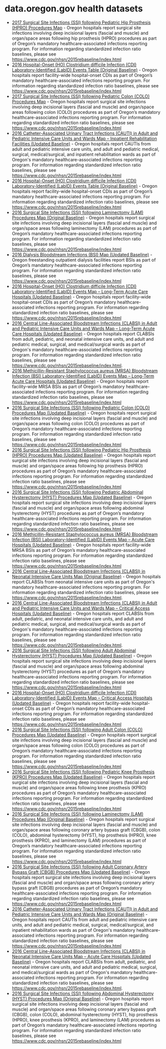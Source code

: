# data.oregon.gov health datasets
* [2017 Surgical Site Infections (SSI) following Pediatric Hip Prosthesis (HPRO) Procedures Map](https://data.oregon.gov/d/74kq-5z5r) - Oregon hospitals report surgical site infections involving deep incisional layers (fascial and muscle) and organ/space areas following hip prosthesis (HPRO) procedures as part of Oregon’s mandatory healthcare-associated infections reporting program. For information regarding standardized infection ratio baselines, please see https://www.cdc.gov/nhsn/2015rebaseline/index.html
* [2016 Hospital-Onset (HO) Clostridium difficile Infection (CDI) Laboratory-Identified (LabID) Events Table (Original Baseline)](https://data.oregon.gov/d/s5yd-rp2x) - Oregon hospitals report facility-wide hospital-onset CDIs as part of Oregon’s mandatory healthcare-associated infections reporting program. For information regarding standardized infection ratio baselines, please see https://www.cdc.gov/nhsn/2015rebaseline/index.html
* [2017 Surgical Site Infections (SSI) following Pediatric Colon (COLO) Procedures Map](https://data.oregon.gov/d/r2ih-jyd7) - Oregon hospitals report surgical site infections involving deep incisional layers (fascial and muscle) and organ/space areas following colon (COLO) procedures as part of Oregon’s mandatory healthcare-associated infections reporting program. For information regarding standardized infection ratio baselines, please see https://www.cdc.gov/nhsn/2015rebaseline/index.html
* [2016 Catheter-Associated Urinary Tract Infections (CAUTI) in Adult and Pediatric Intensive Care Units and Wards Map – Inpatient Rehabilitation Facilities (Updated Baseline)](https://data.oregon.gov/d/e999-s9m2) - Oregon hospitals report CAUTIs from adult and pediatric intensive care units, and adult and pediatric medical, surgical, medical/surgical, and inpatient rehabilitation wards as part of Oregon's mandatory healthcare-associated infections reporting program. For information regarding standardized infection ratio baselines, please see https://www.cdc.gov/nhsn/2015rebaseline/index.html
* [2016 Hospital-Onset (HO) Clostridium difficile Infection (CDI) Laboratory-Identified (LabID) Events Table (Original Baseline)](https://data.oregon.gov/d/y6qx-hmf8) - Oregon hospitals report facility-wide hospital-onset CDIs as part of Oregon’s mandatory healthcare-associated infections reporting program. For information regarding standardized infection ratio baselines, please see https://www.cdc.gov/nhsn/2015rebaseline/index.html
* [2016 Surgical Site Infections (SSI) following Laminectomy (LAM) Procedures Map (Original Baseline)](https://data.oregon.gov/d/jr3d-r5x4) - Oregon hospitals report surgical site infections involving deep incisional layers (fascial and muscle) and organ/space areas following laminectomy (LAM) procedures as part of Oregon’s mandatory healthcare-associated infections reporting program. For information regarding standardized infection ratio baselines, please see https://www.cdc.gov/nhsn/2015rebaseline/index.html
* [2016 Dialysis Bloodstream Infections (BSI) Map (Updated Baseline)](https://data.oregon.gov/d/cqgu-hdkm) - Oregon freestanding outpatient dialysis facilities report BSIs as part of Oregon’s mandatory healthcare-associated infections reporting program. For information regarding standardized infection ratio baselines, please see https://www.cdc.gov/nhsn/2015rebaseline/index.html
* [2016 Hospital-Onset (HO) Clostridium difficile Infection (CDI) Laboratory-Identified (LabID) Events Map – Long-Term Acute Care Hospitals (Updated Baseline)](https://data.oregon.gov/d/wmzt-yhxh) - Oregon hospitals report facility-wide hospital-onset CDIs as part of Oregon’s mandatory healthcare-associated infections reporting program. For information regarding standardized infection ratio baselines, please see https://www.cdc.gov/nhsn/2015rebaseline/index.html
* [2016 Central Line-Associated Bloodstream Infections (CLABSI) in Adult and Pediatric Intensive Care Units and Wards Map – Long-Term Acute Care Hospitals (Updated Baseline)](https://data.oregon.gov/d/mmfg-ymfw) - Oregon hospitals report CLABSIs from adult, pediatric, and neonatal intensive care units, and adult and pediatric medical, surgical, and medical/surgical wards as part of Oregon's mandatory healthcare-associated infections reporting program. For information regarding standardized infection ratio baselines, please see https://www.cdc.gov/nhsn/2015rebaseline/index.html.
* [2016 Methicillin-Resistant Staphylococcus aureus (MRSA) Bloodstream Infection (BSI) Laboratory-Identified (LabID) Events Map – Long-Term Acute Care Hospitals (Updated Baseline)](https://data.oregon.gov/d/pxdp-a7g6) - Oregon hospitals report facility-wide MRSA BSIs as part of Oregon’s mandatory healthcare-associated infections reporting program. For information regarding standardized infection ratio baselines, please see https://www.cdc.gov/nhsn/2015rebaseline/index.html
* [2016 Surgical Site Infections (SSI) following Pediatric Colon (COLO) Procedures Map (Updated Baseline)](https://data.oregon.gov/d/tatb-gq4v) - Oregon hospitals report surgical site infections involving deep incisional layers (fascial and muscle) and organ/space areas following colon (COLO) procedures as part of Oregon’s mandatory healthcare-associated infections reporting program. For information regarding standardized infection ratio baselines, please see https://www.cdc.gov/nhsn/2015rebaseline/index.html
* [2016 Surgical Site Infections (SSI) following Pediatric Hip Prosthesis (HPRO) Procedures Map (Updated Baseline)](https://data.oregon.gov/d/qkt4-u3s8) - Oregon hospitals report surgical site infections involving deep incisional layers (fascial and muscle) and organ/space areas following hip prosthesis (HPRO) procedures as part of Oregon’s mandatory healthcare-associated infections reporting program. For information regarding standardized infection ratio baselines, please see https://www.cdc.gov/nhsn/2015rebaseline/index.html
* [2016 Surgical Site Infections (SSI) following Pediatric Abdominal Hysterectomy (HYST) Procedures Map (Updated Baseline)](https://data.oregon.gov/d/d48k-4tbb) - Oregon hospitals report surgical site infections involving deep incisional layers (fascial and muscle) and organ/space areas following abdominal hysterectomy (HYST) procedures as part of Oregon’s mandatory healthcare-associated infections reporting program. For information regarding standardized infection ratio baselines, please see https://www.cdc.gov/nhsn/2015rebaseline/index.html
* [2016 Methicillin-Resistant Staphylococcus aureus (MRSA) Bloodstream Infection (BSI) Laboratory-Identified (LabID) Events Map – Acute Care Hospitals (Updated Baseline)](https://data.oregon.gov/d/g24f-sjzh) - Oregon hospitals report facility-wide MRSA BSIs as part of Oregon’s mandatory healthcare-associated infections reporting program. For information regarding standardized infection ratio baselines, please see https://www.cdc.gov/nhsn/2015rebaseline/index.html
* [2016 Central Line-Associated Bloodstream Infections (CLABSI) in Neonatal Intensive Care Units Map (Original Baseline)](https://data.oregon.gov/d/ax4e-8ain) - Oregon hospitals report CLABSIs from neonatal intensive care units as part of Oregon's mandatory healthcare-associated infections reporting program. For information regarding standardized infection ratio baselines, please see https://www.cdc.gov/nhsn/2015rebaseline/index.html.
* [2016 Central Line-Associated Bloodstream Infections (CLABSI) in Adult and Pediatric Intensive Care Units and Wards Map – Critical Access Hospitals (Updated Baseline)](https://data.oregon.gov/d/4s9c-f256) - Oregon hospitals report CLABSIs from adult, pediatric, and neonatal intensive care units, and adult and pediatric medical, surgical, and medical/surgical wards as part of Oregon's mandatory healthcare-associated infections reporting program. For information regarding standardized infection ratio baselines, please see https://www.cdc.gov/nhsn/2015rebaseline/index.html.
* [2016 Surgical Site Infections (SSI) following Adult Abdominal Hysterectomy (HYST) Procedures Map (Updated Baseline)](https://data.oregon.gov/d/vc2w-44ev) - Oregon hospitals report surgical site infections involving deep incisional layers (fascial and muscle) and organ/space areas following abdominal hysterectomy (HYST) procedures as part of Oregon’s mandatory healthcare-associated infections reporting program. For information regarding standardized infection ratio baselines, please see https://www.cdc.gov/nhsn/2015rebaseline/index.html
* [2016 Hospital-Onset (HO) Clostridium difficile Infection (CDI) Laboratory-Identified (LabID) Events Map – Critical Access Hospitals (Updated Baseline)](https://data.oregon.gov/d/4a33-vkac) - Oregon hospitals report facility-wide hospital-onset CDIs as part of Oregon’s mandatory healthcare-associated infections reporting program. For information regarding standardized infection ratio baselines, please see https://www.cdc.gov/nhsn/2015rebaseline/index.html
* [2016 Surgical Site Infections (SSI) following Adult Colon (COLO) Procedures Map (Updated Baseline)](https://data.oregon.gov/d/bubv-kzey) - Oregon hospitals report surgical site infections involving deep incisional layers (fascial and muscle) and organ/space areas following colon (COLO) procedures as part of Oregon’s mandatory healthcare-associated infections reporting program. For information regarding standardized infection ratio baselines, please see https://www.cdc.gov/nhsn/2015rebaseline/index.html
* [2016 Surgical Site Infections (SSI) following Pediatric Knee Prosthesis (KPRO) Procedures Map (Updated Baseline)](https://data.oregon.gov/d/85nv-ufed) - Oregon hospitals report surgical site infections involving deep incisional layers (fascial and muscle) and organ/space areas following knee prosthesis (KPRO) procedures as part of Oregon’s mandatory healthcare-associated infections reporting program. For information regarding standardized infection ratio baselines, please see https://www.cdc.gov/nhsn/2015rebaseline/index.html
* [2016 Surgical Site Infections (SSI) following Laminectomy (LAM) Procedures Map (Original Baseline)](https://data.oregon.gov/d/cegc-bdq8) - Oregon hospitals report surgical site infections involving deep incisional layers (fascial and muscle) and organ/space areas following coronary artery bypass graft (CBGB), colon (COLO), abdominal hysterectomy (HYST), hip prosthesis (HPRO), knee prosthesis (KPRO), and laminectomy (LAM) procedures as part of Oregon’s mandatory healthcare-associated infections reporting program. For information regarding standardized infection ratio baselines, please see https://www.cdc.gov/nhsn/2015rebaseline/index.html
* [2016 Surgical Site Infections (SSI) following Adult Coronary Artery Bypass Graft (CBGB) Procedures Map (Updated Baseline)](https://data.oregon.gov/d/jy26-29rt) - Oregon hospitals report surgical site infections involving deep incisional layers (fascial and muscle) and organ/space areas following coronary artery bypass graft (CBGB) procedures as part of Oregon’s mandatory healthcare-associated infections reporting program. For information regarding standardized infection ratio baselines, please see https://www.cdc.gov/nhsn/2015rebaseline/index.html
* [2016 Catheter-Associated Urinary Tract Infections (CAUTI) in Adult and Pediatric Intensive Care Units and Wards Map (Original Baseline)](https://data.oregon.gov/d/stws-f3nz) - Oregon hospitals report CAUTIs from adult and pediatric intensive care units, and adult and pediatric medical, surgical, medical/surgical, and inpatient rehabilitation wards as part of Oregon's mandatory healthcare-associated infections reporting program. For information regarding standardized infection ratio baselines, please see https://www.cdc.gov/nhsn/2015rebaseline/index.html
* [2016 Central Line-Associated Bloodstream Infections (CLABSI) in Neonatal Intensive Care Units Map – Acute Care Hospitals (Updated Baseline)](https://data.oregon.gov/d/xp4p-xw8n) - Oregon hospitals report CLABSIs from adult, pediatric, and neonatal intensive care units, and adult and pediatric medical, surgical, and medical/surgical wards as part of Oregon's mandatory healthcare-associated infections reporting program. For information regarding standardized infection ratio baselines, please see https://www.cdc.gov/nhsn/2015rebaseline/index.html.
* [2016 Surgical Site Infections (SSI) following Abdominal Hysterectomy (HYST) Procedures Map (Original Baseline)](https://data.oregon.gov/d/ebf3-qjvy) - Oregon hospitals report surgical site infections involving deep incisional layers (fascial and muscle) and organ/space areas following coronary artery bypass graft (CBGB), colon (COLO), abdominal hysterectomy (HYST), hip prosthesis (HPRO), knee prosthesis (KPRO), and laminectomy (LAM) procedures as part of Oregon’s mandatory healthcare-associated infections reporting program. For information regarding standardized infection ratio baselines, please see https://www.cdc.gov/nhsn/2015rebaseline/index.html
